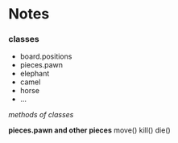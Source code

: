 # Notes

### classes
- board.positions
- pieces.pawn
- elephant 
- camel
- horse
- ...

_methods of classes_

**pieces.pawn and other pieces**
move()
kill()
die()


